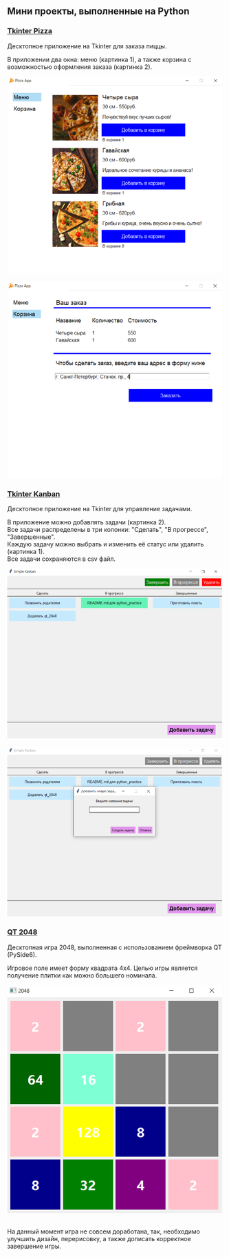 ## Мини проекты, выполненные на Python

### [Tkinter Pizza](https://github.com/artemmufazalov/python_practice/tree/master/tkinter_pizza)
<p>Десктопное приложение на Tkinter для заказа пиццы.</p>
<p>В приложении два окна: меню (картинка 1), а также корзина с возможностью оформления заказа (картинка 2).</p>

<kbd>
<img src="https://github.com/artemmufazalov/python_practice/blob/master/assets/pizza_main.png" alt="Pizza App Menu" width=500/>
</kbd>

<br/>
<br/>

<kbd>
<img src="https://github.com/artemmufazalov/python_practice/blob/master/assets/pizza_cart.png" alt="Pizza App Cart" width=500/>
</kbd>


### [Tkinter Kanban](https://github.com/artemmufazalov/python_practice/tree/master/tkinter_kanban)
<p>Десктопное приложение на Tkinter для управление задачами.</p>
<p>В приложение можно добавлять задачи (картинка 2).<br/>
Все задачи распределены в три колонки: "Сделать", "В прогрессе", "Завершенные".<br/>
Каждую задачу можно выбрать и изменить её статус или удалить (картинка 1).<br/>
Все задачи сохраняются в csv файл.
</p>

<kbd>
<img src="https://github.com/artemmufazalov/python_practice/blob/master/assets/kanban_main.png" alt="Kanban App Tasks list" width=500/>
</kbd>

<br/>
<br/>

<kbd>
<img src="https://github.com/artemmufazalov/python_practice/blob/master/assets/kanban_add_task.png" alt="Kanban App Add Task" width=500/>
</kbd>


### [QT 2048](https://github.com/artemmufazalov/python_practice/tree/master/qt_2048)
<p>Десктопная игра 2048, выполненная с использованием фреймворка QT (PySide6).</p>
<p>Игровое поле имеет форму квадрата 4x4. Целью игры является получение плитки как можно большего номинала.</p>

<kbd>
<img src="https://github.com/artemmufazalov/python_practice/blob/master/assets/qt_2048.png" alt="Игра 2048" width=500/>
</kbd>

<br/>
<br/>

<p>На данный момент игра не совсем доработана, так, необходимо улучшить дизайн, перерисовку, а также дописать корректное завершение игры.</p>

